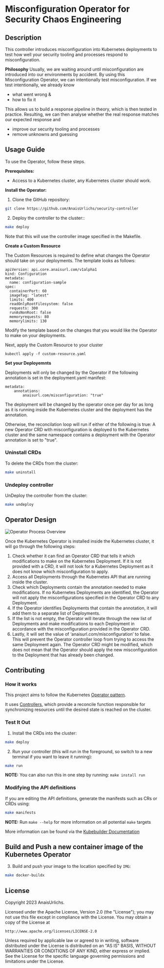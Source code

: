 # Misconfiguration Operator for Security Chaos Engineering

## Description

This controller introduces misconfiguration into Kubernetes deployments to test how well your security tooling and processes respond to misconfiguration.

**Philosophy**
Usually, we are waiting around until misconfiguration are introduced into our environments by accident. By using this Misconfiguration Operator, we can intentionally test misconfiguration.
If we test intentionally, we already know
- what went wrong &
- how to fix it

This allows us to build a response pipeline in theory, which is then tested in practice.
Resulting, we can then analyse whether the real response matches our expected response and
- improve our security tooling and processes
- remove unknowns and guessing

## Usage Guide
To use the Operator, follow these steps.

**Prerequisites:**
- Access to a Kubernetes cluster, any Kubernetes cluster should work.

**Install the Operator:**

1. Clone the GitHub repository:

```sh
git clone https://github.com/AnaisUrlichs/security-controller
```

2.  Deploy the controller to the cluster::

```sh
make deploy
```

Note that this will use the controller image specified in the Makefile.

**Create a Custom Resource**

The Custom Resources is required to define what changes the Operator should take on your deployments. The template looks as follows:
```
apiVersion: api.core.anaisurl.com/v1alpha1
kind: Configuration
metadata:
  name: configuration-sample
spec:
  containerPort: 60
  imageTag: "latest"
  limits: 400
  readOnlyRootFilesystem: false
  requests: 300
  runAsNonRoot: false
  memoryrequests: 80
  memorylimits: 130
```

Modify the template based on the changes that you would like the Operator to make on your deployments. 

Next, apply the Custom Resource to your cluster
```
kubectl apply -f custom-resource.yaml
```

**Set your Deployemnts**

Deployments will only be changed by the Operator if the following annotation is set in the deployment.yaml manifest:
```
metadata:
    annotations:
        anaisurl.com/misconfiguration: "true"
```

The deployment will be changed by the operator once per day for as long as it is running inside the Kubernetes cluster and the deployment has the annotation.

Otherwise, the reconcilation loop will run if either of the following is true:
A new Operator CRD with misconfiguration is deployed to the Kubernetes cluster and the same namespace contains a deployment with the Operator annotation is set to "true".

### Uninstall CRDs
To delete the CRDs from the cluster:

```sh
make uninstall
```

### Undeploy controller
UnDeploy the controller from the cluster:

```sh
make undeploy
```

## Operator Design

![Operator Process Overview](./assets/operator-process-crd.png)

Once the Kubernetes Operator is installed inside the Kubernetes cluster, it will go through the following steps:

1. Check whether it can find an Operator CRD that tells it which modifications to make on the Kubernetes Deployment. If it is not provided with a CRD, it will not look for a Kubernetes Deployment as it does not know which misconfiguration to apply.
2. Access all Deployments through the Kubernetes API that are running inside the cluster.
3. Check which Deployments contain the annotation needed to make modifications. If no Kubernetes Deployments are identified, the Operator will not apply the misconfigurations specified in the Operator CRD to any Deployment.
4. If the Operator identifies Deployments that contain the annotation, it will add them to a separate list of Deployments.
5. If the list is not empty, the Operator will iterate through the new list of Deployments and make modifications to each Deployment in accordance with the misconfiguration provided in the Operator CRD.
6. Lastly, it will set the value of ‘anaisurl.com/misconfiguration’ to false. This will prevent the Operator controller loop from trying to access the same Deployment again. The Operator CRD might be modified, which does not mean that the Operator should apply the new misconfiguration to the Deployment that has already been changed.


## Contributing

### How it works
This project aims to follow the Kubernetes [Operator pattern](https://kubernetes.io/docs/concepts/extend-kubernetes/operator/).

It uses [Controllers](https://kubernetes.io/docs/concepts/architecture/controller/),
which provide a reconcile function responsible for synchronizing resources until the desired state is reached on the cluster.

### Test It Out
1. Install the CRDs into the cluster:

```sh
make deploy
```

2. Run your controller (this will run in the foreground, so switch to a new terminal if you want to leave it running):

```sh
make run
```

**NOTE:** You can also run this in one step by running: `make install run`

### Modifying the API definitions
If you are editing the API definitions, generate the manifests such as CRs or CRDs using:

```sh
make manifests
```

**NOTE:** Run `make --help` for more information on all potential `make` targets

More information can be found via the [Kubebuilder Documentation](https://book.kubebuilder.io/introduction.html)

## Build and Push a new container image of the Kubernetes Operator

3. Build and push your image to the location specified by `IMG`:

```sh
make docker-buildx
```

## License

Copyright 2023 AnaisUrlichs.

Licensed under the Apache License, Version 2.0 (the "License");
you may not use this file except in compliance with the License.
You may obtain a copy of the License at

    http://www.apache.org/licenses/LICENSE-2.0

Unless required by applicable law or agreed to in writing, software
distributed under the License is distributed on an "AS IS" BASIS,
WITHOUT WARRANTIES OR CONDITIONS OF ANY KIND, either express or implied.
See the License for the specific language governing permissions and
limitations under the License.

